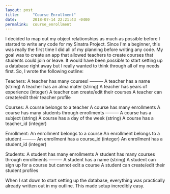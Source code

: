 ```yaml
---
layout: post
title:      "Course Enrollment"
date:       2018-07-14 22:21:43 -0400
permalink:  course_enrollment
---
```


I decided to map out my object relationships as much as possible before I started to write any code for my Sinatra Project. Since I'm a beginner, this was really the first time I did all of my planning before writing any code. My goal was to create an app that allowed teachers to create courses that students could join or leave. It would have been *possible* to start setting up a database right away but I really wanted to think through all of my needs first. So, I wrote the following outline:

Teachers:
A teacher has many courses!
———
A teacher has a name (string)
A teacher has an alma mater (string)
A teacher has years of experience (integer)
A teacher can create/edit their courses
A teacher can create/edit their teacher profile

Courses:
A course belongs to a teacher
A course has many enrollments
A course has many students through enrollments
———
A course has a subject (string)
A course has a day of the week (string)
A course has a teacher_id (integer)

Enrollment:
An enrollment belongs to a course
An enrollment belongs to a student
———
An enrollment has a course_id (integer)
An enrollment has a student_id (integer)

Students:
A student has many enrollments
A student has many courses through enrollments
———
A student has a name (string)
A student can sign up for a course but cannot edit a course
A student can create/edit their student profiles

When I sat down to start setting up the database, everything was practically already written out in my outline. This made setup incredibly easy. 

